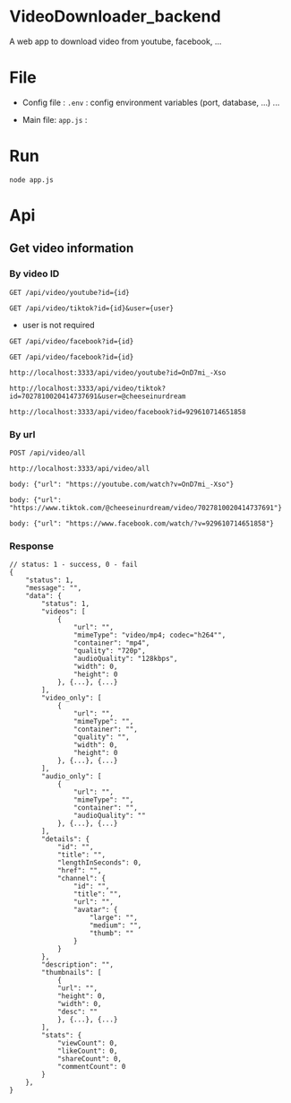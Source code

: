 # VideoDownloader_backend
A web app to download video from youtube, facebook, ...
# File
- Config file : `.env` : config environment variables (port, database, ...) ...

- Main file: `app.js` :
# Run
    node app.js
# Api

## Get video information 

### By video ID
`GET /api/video/youtube?id={id}`

`GET /api/video/tiktok?id={id}&user={user}`
- user is not required

`GET /api/video/facebook?id={id}`

`GET /api/video/facebook?id={id}`

    http://localhost:3333/api/video/youtube?id=OnD7mi_-Xso

    http://localhost:3333/api/video/tiktok?id=7027810020414737691&user=@cheeseinurdream

    http://localhost:3333/api/video/facebook?id=929610714651858

### By url
`POST /api/video/all`

    http://localhost:3333/api/video/all

    body: {"url": "https://youtube.com/watch?v=OnD7mi_-Xso"}

    body: {"url": "https://www.tiktok.com/@cheeseinurdream/video/7027810020414737691"}

    body: {"url": "https://www.facebook.com/watch/?v=929610714651858"}

### Response
    // status: 1 - success, 0 - fail
    {
        "status": 1,
        "message": "",
        "data": {
            "status": 1,
            "videos": [
                {
                    "url": "",
                    "mimeType": "video/mp4; codec="h264"",
                    "container": "mp4",
                    "quality": "720p",
                    "audioQuality": "128kbps",
                    "width": 0,
                    "height": 0
                }, {...}, {...}
            ],
            "video_only": [
                {
                    "url": "",
                    "mimeType": "",
                    "container": "",
                    "quality": "",
                    "width": 0,
                    "height": 0
                }, {...}, {...}
            ],
            "audio_only": [
                {
                    "url": "",
                    "mimeType": "",
                    "container": "",
                    "audioQuality": ""
                }, {...}, {...}
            ],
            "details": {
                "id": "",
                "title": "",
                "lengthInSeconds": 0,
                "href": "",
                "channel": {
                    "id": "",
                    "title": "",
                    "url": "",
                    "avatar": {
                        "large": "",
                        "medium": "",
                        "thumb": ""
                    }
                }
            },
            "description": "",
            "thumbnails": [
                {
                "url": "",
                "height": 0,
                "width": 0,
                "desc": ""
                }, {...}, {...}
            ],
            "stats": {
                "viewCount": 0,
                "likeCount": 0,
                "shareCount": 0,
                "commentCount": 0
            }
        },
    }